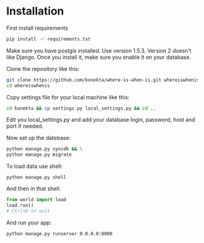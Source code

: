 Installation
============

First install requirements

```sh
pip install -r requirements.txt
```

Make sure you have postgis installed. Use version 1.5.3. Version 2 doesn't like Django. Once you install it, make sure you enable it on your database.

Clone the repository like this:

```sh
git clone https://github.com/konekta/where-is-when-is.git whereiswhenis && \
cd whereiswhenis
```

Copy settings file for your local machine like this:

```sh
cd konekta && cp settings.py local_settings.py && cd ..
```
Edit you local_settings.py and add your database login, password, host and port if needed.

Now set up the datebase:

```sh
python manage.py syncdb && \
python manage.py migrate
```

To load data use shell:

```
python manage.py shell
```

And then in that shell:

```python
from world import load
load.run()
# Ctrl+D to exit
```

And run your app:

```sh
python manage.py runserver 0.0.0.0:8000
```
